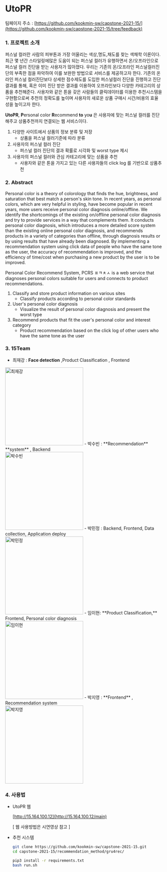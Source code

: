 # UtoPR

팀페이지 주소 : [https://github.com/kookmin-sw/capstone-2021-15/](https://github.com/kookmin-sw/capstone-2021-15/tree/feedback)

### 1. 프로젝트 소개

  퍼스널 컬러란 사람의 피부톤과 가장 어울리는 색상,명도,채도를 찾는 색채학 이론이다. 최근 몇 년간 스타일링에많은 도움이 되는 퍼스널 컬러가 유행하면서 온/오프라인으로 퍼스널 컬러 진단을 받는 사용자가 많아졌다. 우리는 기존의 온/오프라인 퍼스널컬러진단의 부족한 점을 파악하여 이를 보완한 방법으로 서비스를 제공하고자 한다. 기존의 온라인 퍼스널 컬러진단보다 상세한 점수제도를 도입한 퍼스널컬러 진단을 진행하고 진단 결과를 통해, 혹은 이미 진단 받은 결과를 이용하여 오프라인보다 다양한 카테고리의 상품을 추천해준다. 사용자와 같은 톤을 갖은 사람들의 클릭데이터를 이용한 추천시스템을 구현함으로써 추천의 정확도를 높이며 사용자의 새로운 상품 구매시 시간/비용의 효율성을 높이고자 한다. 

**UtoPR**, **P**ersonal color **R**ecommend **to** yo**u** 은 사용자에 맞는 퍼스널 컬러를 진단해주고 상품추천까지 연결되는 웹 서비스이다.

1. 다양한 사이트에서 상품의 정보 분류 및 저장 
    - 상품을 퍼스널 컬러기준에 따라 분류
2. 사용자의 퍼스널 컬러 진단 
    - 퍼스널 컬러 진단의 결과 확률로 시각화 및 worst type 제시
3. 사용자의 퍼스널 컬러와 관심 카테고리에 맞는 상품을 추천 
    - 사용자와 같은 톤을 가지고 있는 다른 사용자들의 click log 를 기반으로 상품추천

### 2. Abstract

  Personal color is a theory of colorology that finds the hue, brightness, and saturation that best match a person's skin tone. In recent years, as personal colors, which are very helpful in styling, have become popular in recent years, more users receive personal color diagnosis online/offline. We identify the shortcomings of the existing on/offline personal color diagnosis and try to provide services in a way that complements them. It conducts personal color diagnosis, which introduces a more detailed score system than the existing online personal color diagnosis, and recommends products in a variety of categories than offline, through diagnosis results or by using results that have already been diagnosed. By implementing a recommendation system using click data of people who have the same tone as the user, the accuracy of recommendation is improved, and the efficiency of time/cost when purchasing a new product by the user is to be improved.

Personal Color Recommend System, PCRS ㅍㅋㅊㅅ is a web service that diagnoses personal colors suitable for users and connects to product recommendations.

1. Classify and store product information on various sites
    - Classify products according to personal color standards
2. User's personal color diagnosis
    - Visualize the result of personal color diagnosis and present the worst type
3. Recommend products that fit the user's personal color and interest category
    - Product recommendation based on the click log of other users who have the same tone as the user

### 3. 15Team

- 최재강 : **Face detection** ,Product Classification  , Frontend <br/>
<img width="250" alt="최재강" src="[https://user-images.githubusercontent.com/39542978/113392650-69a78900-93d0-11eb-93a4-1b4ac2ed19aa.png](https://user-images.githubusercontent.com/39542978/113392650-69a78900-93d0-11eb-93a4-1b4ac2ed19aa.png)">
- 박수빈 : **Recommendation** **system** , Backend <br/>
<img width="250" alt="박수빈" src="[https://user-images.githubusercontent.com/39542978/113392707-8217a380-93d0-11eb-8018-f21f0a7615c0.png](https://user-images.githubusercontent.com/39542978/113392707-8217a380-93d0-11eb-8018-f21f0a7615c0.png)">
- 박민정 : Backend, Frontend, Data collection, Application deploy <br/>
<img width="250" alt="박민정" src="[https://user-images.githubusercontent.com/39542978/113392782-9d82ae80-93d0-11eb-9c23-1720615e3290.png](https://user-images.githubusercontent.com/39542978/113392782-9d82ae80-93d0-11eb-9c23-1720615e3290.png)">
- 임이현:  **Product Classification,** Frontend, Personal color diagnosis <br/>
<img width="250" alt="임이현" src="[https://user-images.githubusercontent.com/39542978/113392834-ae332480-93d0-11eb-978c-418976a73da6.png](https://user-images.githubusercontent.com/39542978/113392834-ae332480-93d0-11eb-978c-418976a73da6.png)">
- 박지영 : **Frontend** , Recommendation system <br/>
<img width="250" alt="박지영" src="[https://user-images.githubusercontent.com/39542978/113392866-c0ad5e00-93d0-11eb-9041-5df3dbfa6ffe.png](https://user-images.githubusercontent.com/39542978/113392866-c0ad5e00-93d0-11eb-9041-5df3dbfa6ffe.png)">

### 4. 사용법

- UtoPR 웹

    [http://15.164.100.12](http://15.164.100.12/main)

    [ 웹 사용방법은 시연영상 참고 ]

- 추천 시스템

    ```bash
    git clone https://github.com/kookmin-sw/capstone-2021-15.git
    cd capstone-2021-15/recommendation_method/gru4rec/
    ```

    ```bash
    pip3 install -r requirements.txt
    bash run.sh
    ```
